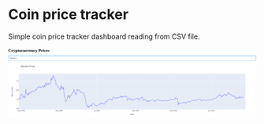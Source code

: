 # Coin price tracker

Simple coin price tracker dashboard reading from CSV file.

![Screenshot](screenshots/pricechart.png)
